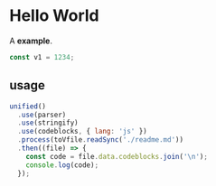 # Hello World

A **example**.

```js
const v1 = 1234;
```

## usage

```js
unified()
  .use(parser)
  .use(stringify)
  .use(codeblocks, { lang: 'js' })
  .process(toVfile.readSync('./readme.md'))
  .then((file) => {
    const code = file.data.codeblocks.join('\n');
    console.log(code);
  });
```
